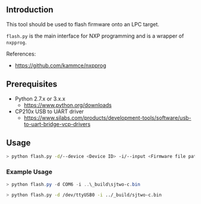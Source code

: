 ## Introduction

This tool should be used to flash firmware onto an LPC target.

`flash.py` is the main interface for NXP programming and is a wrapper of `nxpprog`.

References:
- https://github.com/kammce/nxpprog

## Prerequisites

- Python 2.7.x or 3.x.x
    - https://www.python.org/downloads
- CP210x USB to UART driver
    - https://www.silabs.com/products/development-tools/software/usb-to-uart-bridge-vcp-drivers

## Usage

```bash
> python flash.py -d/--device <Device ID> -i/--input <Firmware file path (.bin)>
```

### Example Usage

```powershell
> python flash.py -d COM6 -i ..\_build\sjtwo-c.bin
```

```bash
> python flash.py -d /dev/ttyUSB0 -i ../_build/sjtwo-c.bin
```
